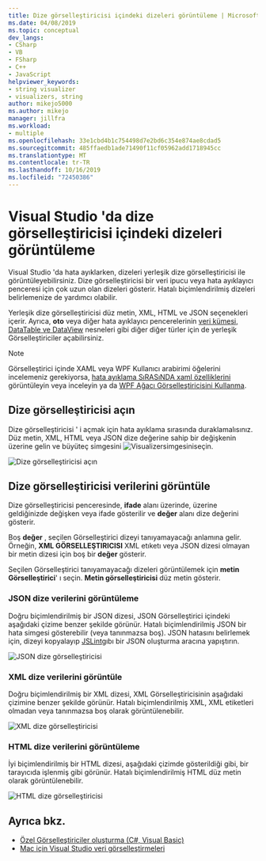 ```yaml
---
title: Dize görselleştiricisi içindeki dizeleri görüntüleme | Microsoft Docs
ms.date: 04/08/2019
ms.topic: conceptual
dev_langs:
- CSharp
- VB
- FSharp
- C++
- JavaScript
helpviewer_keywords:
- string visualizer
- visualizers, string
author: mikejo5000
ms.author: mikejo
manager: jillfra
ms.workload:
- multiple
ms.openlocfilehash: 33e1cbd4b1c754498d7e2bd6c354e874ae8cdad5
ms.sourcegitcommit: 485ffaedb1ade71490f11cf05962add1718945cc
ms.translationtype: MT
ms.contentlocale: tr-TR
ms.lasthandoff: 10/16/2019
ms.locfileid: "72450386"
---
```

# <a name="view-strings-in-a-string-visualizer-in-visual-studio"></a>Visual Studio 'da dize görselleştiricisi içindeki dizeleri görüntüleme

Visual Studio 'da hata ayıklarken, dizeleri yerleşik dize görselleştiricisi ile görüntüleyebilirsiniz. Dize görselleştiricisi bir veri ipucu veya hata ayıklayıcı penceresi için çok uzun olan dizeleri gösterir. Hatalı biçimlendirilmiş dizeleri belirlemenize de yardımcı olabilir.

Yerleşik dize görselleştiricisi düz metin, XML, HTML ve JSON seçenekleri içerir. Ayrıca, **oto** veya diğer hata ayıklayıcı pencerelerinin [veri kümesi, DataTable ve DataView](../debugger/dataset-visualizer-dialog-box.md) nesneleri gibi diğer diğer türler için de yerleşik Görselleştiriciler açabilirsiniz.

> [!NOTE]
> Görselleştirici içinde XAML veya WPF Kullanıcı arabirimi öğelerini incelemeniz gerekiyorsa, [hata ayıklama SıRASıNDA xaml özelliklerini](../xaml-tools/inspect-xaml-properties-while-debugging.md) görüntüleyin veya inceleyin ya da [WPF Ağacı Görselleştiricisini Kullanma](../debugger/how-to-use-the-wpf-tree-visualizer.md).

## <a name="open-a-string-visualizer"></a>Dize görselleştiricisi açın

Dize görselleştiricisi ' i açmak için hata ayıklama sırasında duraklamalısınız. Düz metin, XML, HTML veya JSON dize değerine sahip bir değişkenin üzerine gelin ve büyüteç simgesini ![Visualizersimgesini](../debugger/media/dbg-tips-visualizer-icon.png "Görselleştirici simgesi")seçin.

![Dize görselleştiricisi açın](../debugger/media/dbg-tips-string-visualizers.png "Dize görselleştiricisi aç")

## <a name="view-string-visualizer-data"></a>Dize görselleştiricisi verilerini görüntüle

Dize görselleştiricisi penceresinde, **ifade** alanı üzerinde, üzerine geldiğinizde değişken veya ifade gösterilir ve **değer** alanı dize değerini gösterir.

Boş **değer** , seçilen Görselleştirici dizeyi tanıyamayacağı anlamına gelir. Örneğin, **XML GÖRSELLEŞTIRICISI** XML etıketı veya JSON dizesi olmayan bir metin dizesi için boş bir **değer** gösterir.

Seçilen Görselleştirici tanıyamayacağı dizeleri görüntülemek için **metin Görselleştirici**' ı seçin. **Metin görselleştiricisi** düz metin gösterir.

### <a name="view-json-string-data"></a>JSON dize verilerini görüntüleme

Doğru biçimlendirilmiş bir JSON dizesi, JSON Görselleştirici içindeki aşağıdaki çizime benzer şekilde görünür. Hatalı biçimlendirilmiş JSON bir hata simgesi gösterebilir (veya tanınmazsa boş). JSON hatasını belirlemek için, dizeyi kopyalayıp [JSLint](https://www.jslint.com/)gıbı bir JSON oluşturma aracına yapıştırın.

![JSON dize görselleştiricisi](../debugger/media/dbg-tips-string-visualizer-json.png "JSON dize görselleştiricisi")

### <a name="view-xml-string-data"></a>XML dize verilerini görüntüle

Doğru biçimlendirilmiş bir XML dizesi, XML Görselleştiricisinin aşağıdaki çizimine benzer şekilde görünür. Hatalı biçimlendirilmiş XML, XML etiketleri olmadan veya tanınmazsa boş olarak görüntülenebilir.

![XML dize görselleştiricisi](../debugger/media/dbg-string-visualizers-xml.png "XML dize görselleştiricisi")

### <a name="view-html-string-data"></a>HTML dize verilerini görüntüleme

İyi biçimlendirilmiş bir HTML dizesi, aşağıdaki çizimde gösterildiği gibi, bir tarayıcıda işlenmiş gibi görünür. Hatalı biçimlendirilmiş HTML düz metin olarak görüntülenebilir.

![HTML dize görselleştiricisi](../debugger/media/dbg-string-visualizers-html.png "HTML dize görselleştiricisi")

## <a name="see-also"></a>Ayrıca bkz.

- [Özel Görselleştiriciler oluşturma (C#, Visual Basic)](../debugger/create-custom-visualizers-of-data.md)
- [Mac için Visual Studio veri görselleştirmeleri](/visualstudio/mac/data-visualizations)